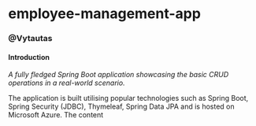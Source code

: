 # employee-management-app
### @Vytautas
#### Introduction
_A fully fledged Spring
Boot application showcasing the basic CRUD operations in a real-world
scenario._

The application is built utilising popular technologies such as Spring
Boot, Spring Security (JDBC), Thymeleaf, Spring Data JPA and is hosted
on Microsoft Azure.
The content
